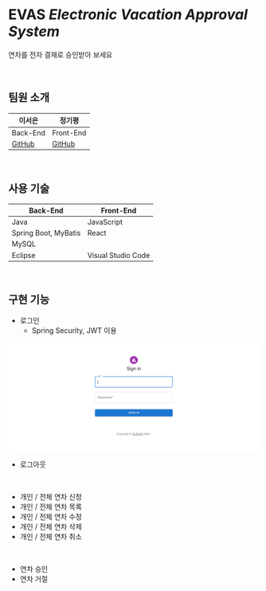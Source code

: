 # EVAS *Electronic Vacation Approval System*
연차를 전자 결재로 승인받아 보세요

<br>

## 팀원 소개
|**이서은**|**정기평**|
|-|-|
|Back-End|Front-End|
|[GitHub](https://github.com/leeseoeun)|[GitHub](https://github.com/42da)|

<br>

## 사용 기술
|Back-End|Front-End|
|-|-|
|Java|JavaScript|
|Spring Boot, MyBatis|React|
|MySQL||
|Eclipse|Visual Studio Code|

<br>

## 구현 기능
- 로그인
    - Spring Security, JWT 이용

<img src=./image/login.PNG>

- 로그아웃

<br>

- 개인 / 전체 연차 신청
- 개인 / 전체 연차 목록
- 개인 / 전체 연차 수정
- 개인 / 전체 연차 삭제
- 개인 / 전체 연차 취소

<br>

- 연차 승인
- 연차 거절
